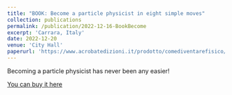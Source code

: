 ```yaml
---
title: "BOOK: Become a particle physicist in eight simple moves"
collection: publications
permalink: /publication/2022-12-16-BookBecome
excerpt: 'Carrara, Italy'
date: 2022-12-20
venue: 'City Hall'
paperurl: 'https://www.acrobatedizioni.it/prodotto/comediventarefisico/'
---
```

Becoming a particle physicist has never been any easier!

[You can buy it here](https://www.acrobatedizioni.it/prodotto/comediventarefisico/)

<!-- <br/><img src='/images/book.jpeg'> -->
